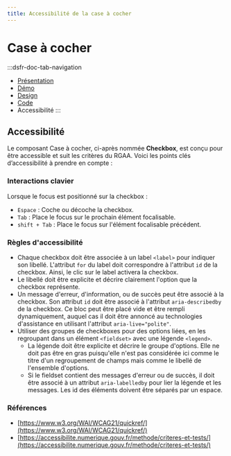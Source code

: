 ```yaml
---
title: Accessibilité de la case à cocher
---
```


# Case à cocher

:::dsfr-doc-tab-navigation
- [Présentation](../index.md)
- [Démo](../demo/index.md)
- [Design](../design/index.md)
- [Code](../code/index.md)
- Accessibilité
:::

## Accessibilité

Le composant Case à cocher, ci-après nommée **Checkbox**, est conçu pour être accessible et suit les critères du RGAA. Voici les points clés d’accessibilité à prendre en compte :

### Interactions clavier

Lorsque le focus est positionné sur la checkbox :

- `Espace` : Coche ou décoche la checkbox.
- `Tab` : Place le focus sur le prochain élément focalisable.
- `shift + Tab` : Place le focus sur l'élément focalisable précédent.

### Règles d'accessibilité

- Chaque checkbox doit être associée à un label `<label>` pour indiquer son libellé. L'attribut `for` du label doit correspondre à l'attribut `id` de la checkbox. Ainsi, le clic sur le label activera la checkbox.
- Le libellé doit être explicite et décrire clairement l'option que la checkbox représente.
- Un message d'erreur, d'information, ou de succès peut être associé à la checkbox. Son attribut `id` doit être associé à l'attribut `aria-describedby` de la checkbox. Ce bloc peut être placé vide et être rempli dynamiquement, auquel cas il doit être annoncé au technologies d'assistance en utilisant l'attribut `aria-live="polite"`.
- Utiliser des groupes de checkboxes pour des options liées, en les regroupant dans un élément `<fieldset>` avec une légende `<legend>`.
  - La légende doit être explicite et décrire le groupe d'options. Elle ne doit pas être en gras puisqu'elle n'est pas considérée ici comme le titre d'un regroupement de champs mais comme le libellé de l'ensemble d'options.
  - Si le fieldset contient des messages d'erreur ou de succès, il doit être associé à un attribut `aria-labelledby` pour lier la légende et les messages. Les id des éléments doivent être séparés par un espace.

### Références

- [https://www.w3.org/WAI/WCAG21/quickref/](https://www.w3.org/WAI/WCAG21/quickref/)
- [https://accessibilite.numerique.gouv.fr/methode/criteres-et-tests/](https://accessibilite.numerique.gouv.fr/methode/criteres-et-tests/)
